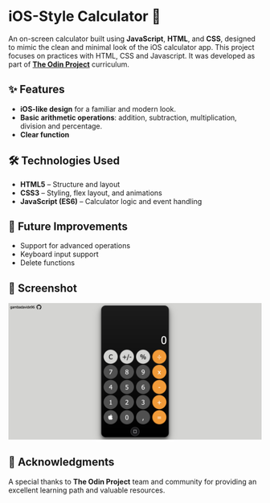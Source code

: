 # iOS-Style Calculator 📱

An on-screen calculator built using **JavaScript**, **HTML**, and **CSS**, designed to mimic the clean and minimal look of the iOS calculator app.
This project focuses on practices with HTML, CSS and Javascript.
It was developed as part of **[The Odin Project](https://www.theodinproject.com/)** curriculum.

## ✨ Features

* **iOS-like design** for a familiar and modern look.
* **Basic arithmetic operations**: addition, subtraction, multiplication, division and percentage.
* **Clear function** 

## 🛠️ Technologies Used

* **HTML5** – Structure and layout
* **CSS3** – Styling, flex layout, and animations
* **JavaScript (ES6)** – Calculator logic and event handling

## 📌 Future Improvements

* Support for advanced operations
* Keyboard input support
* Delete functions

## 📸 Screenshot
<img src="screenshot.png" alt="Screenshot" width="600">

## 🙏 Acknowledgments

A special thanks to **The Odin Project** team and community for providing an excellent learning path and valuable resources.

